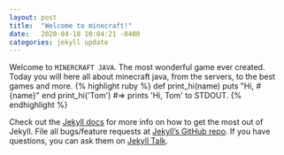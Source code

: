 ```yaml
---
layout: post
title:  "Welcome to minecraft!"
date:   2020-04-18 10:04:21 -0400
categories: jekyll update
---
```

Welcome to `MINERCRAFT JAVA`. The most wonderful game ever created. Today you will here all about minecraft java, from the servers, to the best games and more.
{% highlight ruby %}
def print_hi(name)
  puts "Hi, #{name}"
end
print_hi('Tom')
#=> prints 'Hi, Tom' to STDOUT.
{% endhighlight %}

Check out the [Jekyll docs][jekyll-docs] for more info on how to get the most out of Jekyll. File all bugs/feature requests at [Jekyll’s GitHub repo][jekyll-gh]. If you have questions, you can ask them on [Jekyll Talk][jekyll-talk].

[jekyll-docs]: https://jekyllrb.com/docs/home
[jekyll-gh]:   https://github.com/jekyll/jekyll
[jekyll-talk]: https://talk.jekyllrb.com/
